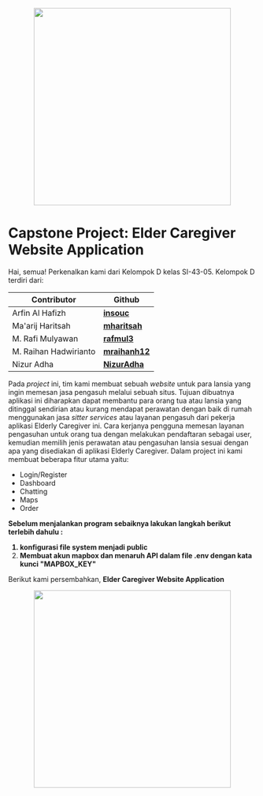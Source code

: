 <p align="center"><img src="https://drive.google.com/uc?export=view&id=1WSPg63VWGAPT5dxcM2i_37w95BbDCEQS" width="400"></p>

# Capstone Project: Elder Caregiver Website Application

Hai, semua! Perkenalkan kami dari Kelompok D kelas SI-43-05. Kelompok D terdiri dari:

| Contributor | Github |
| --- | --- |
| Arfin Al Hafizh | <a href="https://github.com/insouc"><b>insouc</b></a> |
| Ma'arij Haritsah | <a href="https://github.com/mharitsah"><b>mharitsah</b></a> |
| M. Rafi Mulyawan | <a href="https://github.com/rafmul3"><b>rafmul3</b></a> |
| M. Raihan Hadwirianto | <a href="https://github.com/mraihanh12"><b>mraihanh12</b></a> |
| Nizur Adha	| <a href="https://github.com/NizurAdha"><b>NizurAdha</b></a> |

Pada _project_ ini, tim kami membuat sebuah _website_ untuk para lansia yang ingin memesan jasa pengasuh melalui sebuah situs. Tujuan dibuatnya aplikasi ini diharapkan dapat membantu para orang tua atau lansia yang ditinggal sendirian atau kurang mendapat perawatan dengan baik di rumah menggunakan jasa _sitter services_ atau layanan pengasuh dari pekerja aplikasi Elderly Caregiver ini. Cara kerjanya pengguna memesan layanan pengasuhan untuk orang tua dengan melakukan pendaftaran sebagai user, kemudian memilih jenis perawatan atau pengasuhan lansia sesuai dengan apa yang disediakan di aplikasi Elderly Caregiver.  Dalam project ini kami membuat beberapa fitur utama yaitu: 
- Login/Register
- Dashboard
- Chatting
- Maps
- Order

<a><b>
Sebelum menjalankan program sebaiknya lakukan langkah berikut terlebih dahulu :
1. konfigurasi file system menjadi public
2. Membuat akun mapbox dan menaruh API dalam file .env dengan kata kunci "MAPBOX_KEY"
</b></a>

Berikut kami persembahkan, <b>Elder Caregiver Website Application</b>

<p align="center"><a href="https://laravel.com" target="_blank"><img src="https://raw.githubusercontent.com/laravel/art/master/logo-lockup/5%20SVG/2%20CMYK/1%20Full%20Color/laravel-logolockup-cmyk-red.svg" width="400"></a></p>
